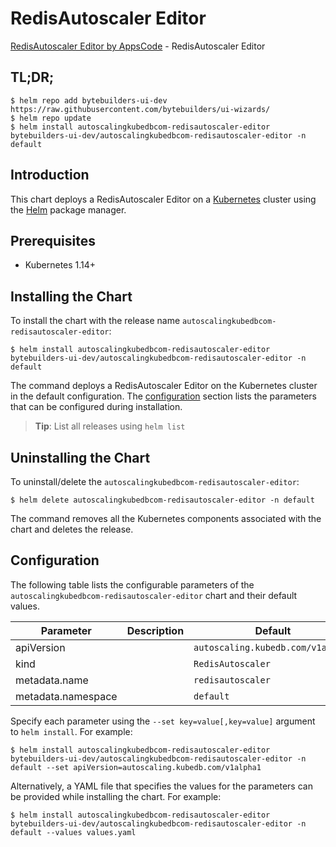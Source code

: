 # RedisAutoscaler Editor

[RedisAutoscaler Editor by AppsCode](https://byte.builders) - RedisAutoscaler Editor

## TL;DR;

```console
$ helm repo add bytebuilders-ui-dev https://raw.githubusercontent.com/bytebuilders/ui-wizards/
$ helm repo update
$ helm install autoscalingkubedbcom-redisautoscaler-editor bytebuilders-ui-dev/autoscalingkubedbcom-redisautoscaler-editor -n default
```

## Introduction

This chart deploys a RedisAutoscaler Editor on a [Kubernetes](http://kubernetes.io) cluster using the [Helm](https://helm.sh) package manager.

## Prerequisites

- Kubernetes 1.14+

## Installing the Chart

To install the chart with the release name `autoscalingkubedbcom-redisautoscaler-editor`:

```console
$ helm install autoscalingkubedbcom-redisautoscaler-editor bytebuilders-ui-dev/autoscalingkubedbcom-redisautoscaler-editor -n default
```

The command deploys a RedisAutoscaler Editor on the Kubernetes cluster in the default configuration. The [configuration](#configuration) section lists the parameters that can be configured during installation.

> **Tip**: List all releases using `helm list`

## Uninstalling the Chart

To uninstall/delete the `autoscalingkubedbcom-redisautoscaler-editor`:

```console
$ helm delete autoscalingkubedbcom-redisautoscaler-editor -n default
```

The command removes all the Kubernetes components associated with the chart and deletes the release.

## Configuration

The following table lists the configurable parameters of the `autoscalingkubedbcom-redisautoscaler-editor` chart and their default values.

|     Parameter      | Description |              Default              |
|--------------------|-------------|-----------------------------------|
| apiVersion         |             | `autoscaling.kubedb.com/v1alpha1` |
| kind               |             | `RedisAutoscaler`                 |
| metadata.name      |             | `redisautoscaler`                 |
| metadata.namespace |             | `default`                         |


Specify each parameter using the `--set key=value[,key=value]` argument to `helm install`. For example:

```console
$ helm install autoscalingkubedbcom-redisautoscaler-editor bytebuilders-ui-dev/autoscalingkubedbcom-redisautoscaler-editor -n default --set apiVersion=autoscaling.kubedb.com/v1alpha1
```

Alternatively, a YAML file that specifies the values for the parameters can be provided while
installing the chart. For example:

```console
$ helm install autoscalingkubedbcom-redisautoscaler-editor bytebuilders-ui-dev/autoscalingkubedbcom-redisautoscaler-editor -n default --values values.yaml
```
